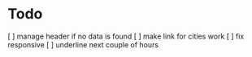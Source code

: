 # Todo

[ ] manage header if no data is found 
[ ] make link for cities work 
[ ] fix responsive
[ ] underline next couple of hours
